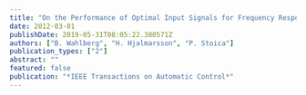 ```yaml
---
title: "On the Performance of Optimal Input Signals for Frequency Response Estimation"
date: 2012-03-01
publishDate: 2019-05-31T08:05:22.380571Z
authors: ["B. Wahlberg", "H. Hjalmarsson", "P. Stoica"]
publication_types: ["2"]
abstract: ""
featured: false
publication: "*IEEE Transactions on Automatic Control*"
---
```


